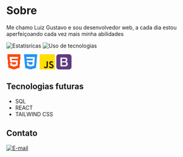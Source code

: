 # Sobre
Me chamo Luiz Gustavo e sou desenvolvedor web, a cada dia estou aperfeiçoando cada vez mais minha abilidades 


![Estatisricas](https://github-readme-stats.vercel.app/api?username=luizgustavo101&theme=dark&locale=pt-br&hide_title=true)
![Uso de tecnologias](https://github-readme-stats.vercel.app/api/top-langs/?username=luizgustavo101&theme=dark&locale=pt-br&hide_title=true)

<img src="img/html.png"> <img src="img/css.png"> <img src="img/js.png"> <img src="img/bootstrap.png">


## Tecnologias futuras
- SQL
- REACT
- TAILWIND CSS

## Contato

<a href="https://luiz.zxc.121@gmail.com">![E-mail](https://img.shields.io/badge/Gmail-D14836?style=for-the-badge&logo=gmail&logoColor=white)</a>


